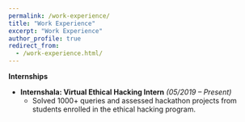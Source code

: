 ```yaml
---
permalink: /work-experience/
title: "Work Experience"
excerpt: "Work Experience"
author_profile: true
redirect_from: 
  - /work-experience.html/
---
```

**Internships**
* **Internshala: Virtual Ethical Hacking Intern**  *(05/2019 – Present)* 
  * Solved 1000+ queries and assessed hackathon projects from students enrolled in the ethical hacking program.
